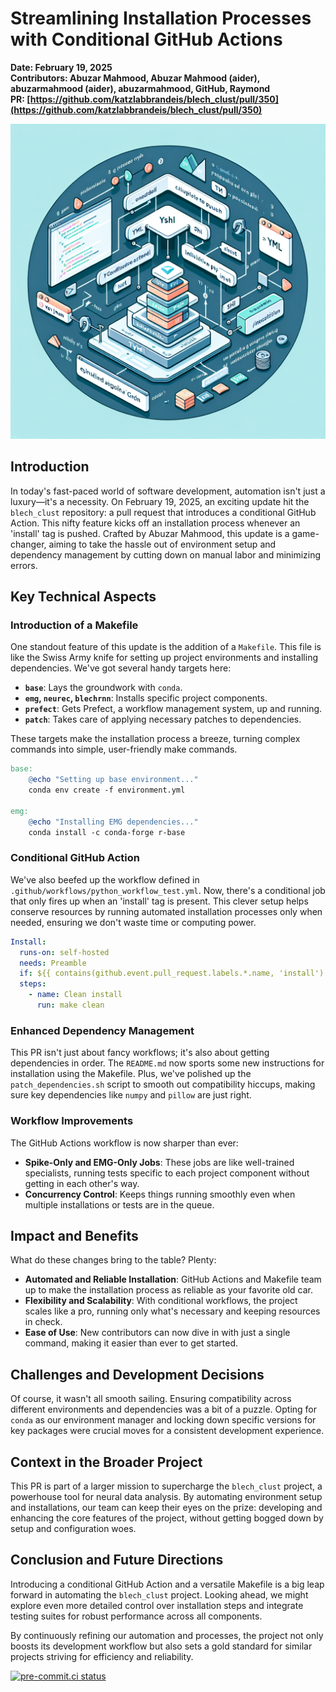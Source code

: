 # Streamlining Installation Processes with Conditional GitHub Actions

**Date: February 19, 2025**  
**Contributors: Abuzar Mahmood, Abuzar Mahmood (aider), abuzarmahmood (aider), abuzarmahmood, GitHub, Raymond**  
**PR: [https://github.com/katzlabbrandeis/blech_clust/pull/350](https://github.com/katzlabbrandeis/blech_clust/pull/350)**

![image](blech_clust/blogs/images/20250306150342_PR350_Create_a_technical_illustration_for_a_blog_post_ab.png)

## Introduction

In today's fast-paced world of software development, automation isn't just a luxury—it's a necessity. On February 19, 2025, an exciting update hit the `blech_clust` repository: a pull request that introduces a conditional GitHub Action. This nifty feature kicks off an installation process whenever an 'install' tag is pushed. Crafted by Abuzar Mahmood, this update is a game-changer, aiming to take the hassle out of environment setup and dependency management by cutting down on manual labor and minimizing errors.

## Key Technical Aspects

### Introduction of a Makefile

One standout feature of this update is the addition of a `Makefile`. This file is like the Swiss Army knife for setting up project environments and installing dependencies. We've got several handy targets here:
- **`base`**: Lays the groundwork with `conda`.
- **`emg`, `neurec`, `blechrnn`**: Installs specific project components.
- **`prefect`**: Gets Prefect, a workflow management system, up and running.
- **`patch`**: Takes care of applying necessary patches to dependencies.

These targets make the installation process a breeze, turning complex commands into simple, user-friendly make commands.

```makefile
base: 
    @echo "Setting up base environment..."
    conda env create -f environment.yml

emg: 
    @echo "Installing EMG dependencies..."
    conda install -c conda-forge r-base
```

### Conditional GitHub Action

We've also beefed up the workflow defined in `.github/workflows/python_workflow_test.yml`. Now, there's a conditional job that only fires up when an 'install' tag is present. This clever setup helps conserve resources by running automated installation processes only when needed, ensuring we don't waste time or computing power.

```yaml
Install:
  runs-on: self-hosted
  needs: Preamble
  if: ${{ contains(github.event.pull_request.labels.*.name, 'install') }}
  steps:
    - name: Clean install
      run: make clean
```

### Enhanced Dependency Management

This PR isn't just about fancy workflows; it's also about getting dependencies in order. The `README.md` now sports some new instructions for installation using the Makefile. Plus, we've polished up the `patch_dependencies.sh` script to smooth out compatibility hiccups, making sure key dependencies like `numpy` and `pillow` are just right.

### Workflow Improvements

The GitHub Actions workflow is now sharper than ever:
- **Spike-Only and EMG-Only Jobs**: These jobs are like well-trained specialists, running tests specific to each project component without getting in each other's way.
- **Concurrency Control**: Keeps things running smoothly even when multiple installations or tests are in the queue.

## Impact and Benefits

What do these changes bring to the table? Plenty:
- **Automated and Reliable Installation**: GitHub Actions and Makefile team up to make the installation process as reliable as your favorite old car.
- **Flexibility and Scalability**: With conditional workflows, the project scales like a pro, running only what's necessary and keeping resources in check.
- **Ease of Use**: New contributors can now dive in with just a single command, making it easier than ever to get started.

## Challenges and Development Decisions

Of course, it wasn't all smooth sailing. Ensuring compatibility across different environments and dependencies was a bit of a puzzle. Opting for `conda` as our environment manager and locking down specific versions for key packages were crucial moves for a consistent development experience.

## Context in the Broader Project

This PR is part of a larger mission to supercharge the `blech_clust` project, a powerhouse tool for neural data analysis. By automating environment setup and installations, our team can keep their eyes on the prize: developing and enhancing the core features of the project, without getting bogged down by setup and configuration woes.

## Conclusion and Future Directions

Introducing a conditional GitHub Action and a versatile Makefile is a big leap forward in automating the `blech_clust` project. Looking ahead, we might explore even more detailed control over installation steps and integrate testing suites for robust performance across all components.

By continuously refining our automation and processes, the project not only boosts its development workflow but also sets a gold standard for similar projects striving for efficiency and reliability.

[![pre-commit.ci status](https://results.pre-commit.ci/badge/github/katzlabbrandeis/blech_clust/master.svg)](https://results.pre-commit.ci/latest/github/katzlabbrandeis/blech_clust/master)
```
